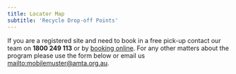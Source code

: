 ```yaml
---
title: Locator Map
subtitle: 'Recycle Drop-off Points'
---
```

If you are a registered site and need to book in a free pick-up contact our team on **1800 249 113** or by [booking online](https://bookings.mobilemuster.com.au/). For any other matters about the program please use the form below or email us <mailto:mobilemuster@amta.org.au>.
